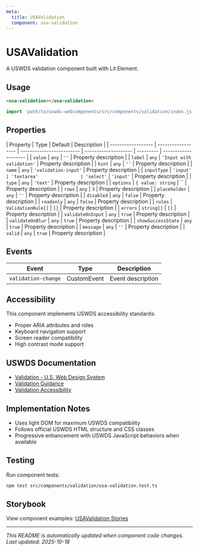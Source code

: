 ```yaml
---
meta:
  title: USAValidation
  component: usa-validation
---
```


# USAValidation

A USWDS validation component built with Lit Element.

## Usage

```html
<usa-validation></usa-validation>
```

```javascript
import 'path/to/uswds-webcomponents/src/components/validation/index.js';
```

## Properties

| Property           | Type               | Default                   | Description          |
| ------------------ | ------------------ | ------------------------- | -------------------- | --------- | -------------------- |
| `value`            | `any`              | `''`                      | Property description |
| `label`            | `any`              | `'Input with validation'` | Property description |
| `hint`             | `any`              | `''`                      | Property description |
| `name`             | `any`              | `'validation-input'`      | Property description |
| `inputType`        | `'input'           | 'textarea'                | 'select'`            | `'input'` | Property description |
| `type`             | `any`              | `'text'`                  | Property description |
| `options`          | `{ value: string`  | ``                        | Property description |
| `rows`             | `any`              | `3`                       | Property description |
| `placeholder`      | `any`              | `''`                      | Property description |
| `disabled`         | `any`              | `false`                   | Property description |
| `readonly`         | `any`              | `false`                   | Property description |
| `rules`            | `ValidationRule[]` | `[]`                      | Property description |
| `errors`           | `string[]`         | `[]`                      | Property description |
| `validateOnInput`  | `any`              | `true`                    | Property description |
| `validateOnBlur`   | `any`              | `true`                    | Property description |
| `showSuccessState` | `any`              | `true`                    | Property description |
| `message`          | `any`              | `''`                      | Property description |
| `valid`            | `any`              | `true`                    | Property description |

## Events

| Event               | Type        | Description       |
| ------------------- | ----------- | ----------------- |
| `validation-change` | CustomEvent | Event description |

## Accessibility

This component implements USWDS accessibility standards:

- Proper ARIA attributes and roles
- Keyboard navigation support
- Screen reader compatibility
- High contrast mode support

## USWDS Documentation

- [Validation - U.S. Web Design System](https://designsystem.digital.gov/components/validation/)
- [Validation Guidance](https://designsystem.digital.gov/components/validation/#guidance)
- [Validation Accessibility](https://designsystem.digital.gov/components/validation/#accessibility)

## Implementation Notes

- Uses light DOM for maximum USWDS compatibility
- Follows official USWDS HTML structure and CSS classes
- Progressive enhancement with USWDS JavaScript behaviors when available

## Testing

Run component tests:

```bash
npm test src/components/validation/usa-validation.test.ts
```

## Storybook

View component examples: [USAValidation Stories](http://localhost:6006/?path=/story/components-validation)

---

_This README is automatically updated when component code changes._
_Last updated: 2025-10-18_
